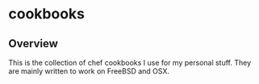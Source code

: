 # cookbooks

## Overview
This is the collection of chef cookbooks I use for my personal stuff. They are
mainly written to work on FreeBSD and OSX.
